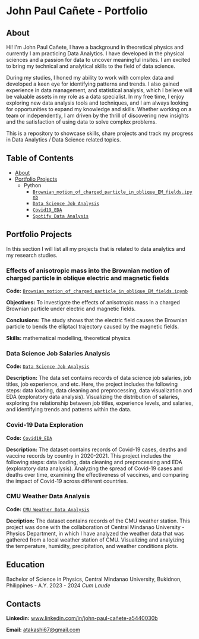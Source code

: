 # John Paul Cañete - Portfolio
## About
Hi! I'm John Paul Cañete, I have a background in theoretical physics and currently I am practicing Data Analytics. I have developed in the physical sciences and a passion for data to uncover meaningful insites. I am excited to bring my technical and analytical skills to the field of data science. 

During my studies, I honed my ability to work with complex data and developed a keen eye for identifying patterns and trends. I also gained experience in data management, and statistical analysis, which I believe will be valuable assets in my role as a data specialist. In my free time, I enjoy exploring new data analysis tools and techniques, and I am always looking for opportunities to expand my knowledge and skills. Whether working on a team or independently, I am driven by the thrill of discovering new insights and the satisfaction of using data to solve complex problems.

This is a repository to showcase skills, share projects and track my progress in Data Analytics / Data Science related topics.

## Table of Contents
- [About](https://github.com/tiannaparris/Data-Analysis-Portfolio/blob/main/README.md#about)
- [Portfolio Projects](https://github.com/tiannaparris/Data-Analysis-Portfolio/blob/main/README.md#portfolio-projects)
  - Python 
    - [`Brownian_motion_of_charged_particle_in_oblique_EM_fields.ipynb`](https://github.com/yhwach04/Portfolio/blob/main/Brownian_motion_of_charged_particle_in_oblique_EM_fields.ipynb)
    - [`Data Science Job Analysis`](https://github.com/yhwach04/Portfolio/blob/main/datascience-eda.ipynb)
    - [`Covid19_EDA`](https://github.com/yhwach04/Portfolio/blob/main/covid19-eda.ipynb)
    - [`Spotify Data Analysis`](https://github.com/yhwach04/Portfolio/blob/main/SPOTIFY_EDA.ipynb)

## Portfolio Projects
In this section I will list all my projects that is related to data analytics and my research studies.

### Effects of anisotropic mass into the Brownian motion of charged particle in oblique electric and magnetic fields
**Code:** [`Brownian_motion_of_charged_particle_in_oblique_EM_fields.ipynb`](https://github.com/yhwach04/Portfolio/blob/main/Brownian_motion_of_charged_particle_in_oblique_EM_fields.ipynb)

**Objectives:** To investigate the effects of anisotropic mass in a charged Brownian particle under electric and magnetic fields.

**Conclusions:** The study shows that the electric field causes the Brownian particle to bends the elliptacl trajectory caused by the magnetic fields.

**Skills:** mathematical modelling, theoretical physics

### Data Science Job Salaries Analysis

**Code:** [`Data Science Job Analysis`](https://github.com/yhwach04/Portfolio/blob/main/datascience-eda.ipynb)

**Description:** The data set contains records of data science job salaries, job titles, job experience, and etc. Here, the project includes the following steps: data loading, data cleaning and preprocessing, data visualization and EDA (exploratory data analysis). Visualizing the distribution of salaries, exploring the relationship between job titles, experience levels, and salaries, and identifying trends and patterns within the data.
 
### Covid-19 Data Exploration

**Code:** [`Covid19_EDA`](https://github.com/yhwach04/Portfolio/blob/main/covid19-eda.ipynb)

**Description:** The dataset contains records of Covid-19 cases, deaths and vaccine records by country in 2020-2021. This project includes the following steps: data loading, data cleaning and preprocessing and EDA (exploratory data analysis). Analyzing the spread of Covid-19 cases and deaths over time, examining the effectiveness of vaccines, and comparing the impact of Covid-19 across different countries.

 ### CMU Weather Data Analysis

 **Code:** [`CMU Weather Data Analysis`](https://github.com/yhwach04/Portfolio/blob/main/Weather_Data_Analysis.ipynb)

 **Decription:** The dataset contains records of the CMU weather station. This project was done with the collaboration of Central Mindanao University - Physics Department, in which I have analyzed the weather data that was gathered from a local weather station of CMU. Visualizing and analyizing the temperature, humidity, precipitation, and weather conditions plots.

## Education

Bachelor of Science in Physics, Central Mindanao University, Bukidnon, Philippines - A.Y. 2023 - 2024
_Cum Laude_

## Contacts

**Linkedin:** www.linkedin.com/in/john-paul-cañete-a5440030b

**Email:** atakashi67@gmail.com
